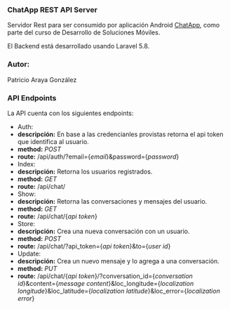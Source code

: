 ### ChatApp REST API Server

Servidor Rest para ser consumido por aplicación Android [ChatApp](https://github.com/patoarayas/ChatApp), como parte del curso de Desarrollo de Soluciones Móviles.

El Backend está desarrollado usando Laravel 5.8.

### Autor:
Patricio Araya González

### API Endpoints

La API cuenta con los siguientes endpoints:

- Auth:
 - **descripción:** En base a las credencianles provistas retorna el api token que identifica al usuario.
 - **method:** *POST*
 - **route:** /api/auth/?email={*email*}&password={*password*}
- Index:
 - **descripción:** Retorna los usuarios registrados.
 - **method:** *GET*
 - **route:** /api/chat/
- Show:
 - **descripción:** Retorna las conversaciones y mensajes del usuario.
 - **method:** *GET*
 - **route:** /api/chat/{*api token*}
- Store:
 - **descripción:** Crea una nueva conversación con un usuario.
 - **method:** *POST*
 - **route:** /api/chat/?api_token={*api token*}&to={*user id*}
- Update:
 - **descripción:** Crea un nuevo mensaje y lo agrega a una conversación.
 - **method:** *PUT*
 - **route:** /api/chat/{*api token*}/?conversation_id={*conversation id*}&content={*message content*}&loc_longitude={*localization longitude*}&loc_latitude={*localization latitude*}&loc_error={*localization error*}
